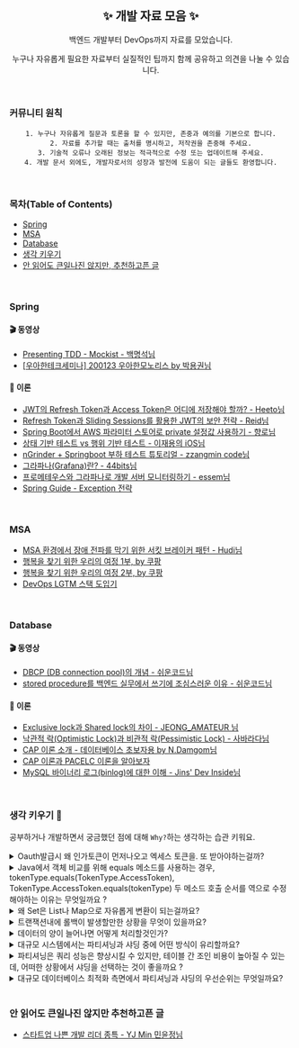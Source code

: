 <h2 align="center">✨ 개발 자료 모음 ✨</h2>  
<p align="center"> 백엔드 개발부터 DevOps까지 자료를 모았습니다.</p>
<p align="center"> 누구나 자유롭게 필요한 자료부터 실질적인 팁까지 함께 공유하고 의견을 나눌 수 있습니다. </p>
<br>

### 커뮤니티 원칙 
<div style="text-align:center">
  
    1. 누구나 자유롭게 질문과 토론을 할 수 있지만, 존중과 예의를 기본으로 합니다.
    2. 자료를 추가할 때는 출처를 명시하고, 저작권을 존중해 주세요.
    3. 기술적 오류나 오래된 정보는 적극적으로 수정 또는 업데이트해 주세요.
    4. 개발 문서 외에도, 개발자로서의 성장과 발전에 도움이 되는 글들도 환영합니다.

</div>
<br>  

### 목차(Table of Contents)  

- [Spring](#spring)
- [MSA](#msa)
- [Database](#database)
- [생각 키우기](#생각-키우기-)
- [안 읽어도 큰일나진 않지만, 추천하고픈 글](#안-읽어도-큰일나진-않지만-추천하고픈-글)

<br>   

### Spring
#### 🎬 동영상  
* [Presenting TDD - Mockist - 백명석님](https://www.youtube.com/watch?v=ly-TmUuIXyw)
* [[우아한테크세미나] 200123 우아한모노리스 by 박용권님](https://www.youtube.com/watch?v=SrQeIz3gXZg)

#### 📖 이론
* [JWT의 Refresh Token과 Access Token은 어디에 저장해야 할까? - Heeto님](https://blogeon.tistory.com/m/entry/JWT%EC%9D%98-Refresh-Token%EA%B3%BC-Access-Token%EC%9D%80-%EC%96%B4%EB%94%94%EC%97%90-%EC%A0%80%EC%9E%A5%ED%95%B4%EC%95%BC-%ED%95%A0%EA%B9%8C)
* [Refresh Token과 Sliding Sessions를 활용한 JWT의 보안 전략 - Reid님](https://blog.ull.im/engineering/2019/02/07/jwt-strategy.html)
* [Spring Boot에서 AWS 파라미터 스토어로 private 설정값 사용하기 - 향로님](https://jojoldu.tistory.com/509)
* [상태 기반 테스트 vs 행위 기반 테스트 - 이재용의 iOS님](https://www.wodyd.com/unit-testing-behavior-vs-state/)
* [nGrinder + Springboot 부하 테스트 튜토리얼 - zzangmin code님](https://leezzangmin.tistory.com/42)
* [그라파나(Grafana)란? - 44bits님](https://www.44bits.io/ko/keyword/grafana)
* [프로메테우스와 그라파나로 개발 서버 모니터링하기 - essem님](https://essem-dev.medium.com/%ED%94%84%EB%A1%9C%EB%A9%94%ED%85%8C%EC%9A%B0%EC%8A%A4%EC%99%80-%EA%B7%B8%EB%9D%BC%ED%8C%8C%EB%82%98%EB%A1%9C-%EA%B0%9C%EB%B0%9C-%EC%84%9C%EB%B2%84-%EB%AA%A8%EB%8B%88%ED%84%B0%EB%A7%81%ED%95%98%EA%B8%B0-8942aea724b3)
* [Spring Guide - Exception 전략](https://cheese10yun.github.io/spring-guide-exception/)

<br>   

### MSA  
* [MSA 환경에서 장애 전파를 막기 위한 서킷 브레이커 패턴 - Hudi님](https://hudi.blog/circuit-breaker-pattern/)
* [행복을 찾기 위한 우리의 여정 1부, by 쿠팡](https://www.theteams.kr/teams/8226/post/73234)
* [행복을 찾기 위한 우리의 여정 2부, by 쿠팡](https://www.theteams.kr/teams/8226/post/73235)
* [DevOps LGTM 스택 도입기](https://medium.com/finda-tech/lgtm-%EC%8A%A4%ED%83%9D-%EB%8F%84%EC%9E%85%EA%B8%B0-aeb1424b8299)

<br>  

### Database
#### 🎬 동영상  
* [DBCP (DB connection pool)의 개념 - 쉬운코드님 ](https://www.youtube.com/watch?v=zowzVqx3MQ4&t=877s)  
* [stored procedure를 백엔드 실무에서 쓰기에 조심스러운 이유 - 쉬운코드님](https://www.youtube.com/watch?v=SOLm-GXFzG8)

#### 📖 이론
* [Exclusive lock과 Shared lock의 차이 - JEONG_AMATEUR 님](https://jeong-pro.tistory.com/94)
* [낙관적 락(Optimistic Lock)과 비관적 락(Pessimistic Lock) - 사바라다님](https://sabarada.tistory.com/175#google_vignette)
* [CAP 이론 소개 - 데이터베이스 초보자용 by N.Damgom님](https://onduway.tistory.com/106)
* [CAP 이론과 PACELC 이론을 알아보자](http://happinessoncode.com/2017/07/29/cap-theorem-and-pacelc-theorem/)
* [MySQL 바이너리 로그(binlog)에 대한 이해 - Jins' Dev Inside님](https://jins-dev.tistory.com/entry/MySQL-%EB%B0%94%EC%9D%B4%EB%84%88%EB%A6%AC-%EB%A1%9C%EA%B7%B8binlog%EC%97%90-%EB%8C%80%ED%95%9C-%EC%9D%B4%ED%95%B4)

<br>  

### 생각 키우기 🌱
공부하거나 개발하면서 궁금했던 점에 대해 `Why?`하는 생각하는 습관 키워요.  

<details>
<summary> Oauth발급시 왜 인가토큰이 먼저나오고 엑세스 토큰을. 또 받아야하는걸까? </summary>  
  
  ####  
  
<div style="text-align:center">
  
    여기에 답변을 추가해주세요

</div>
</details>

<details>
<summary> Java에서 객체 비교를 위해 equals 메소드를 사용하는 경우, tokenType.equals(TokenType.AccessToken), TokenType.AccessToken.equals(tokenType) 두 메소드 호출 순서를 역으로 수정해야하는 이유는 무엇일까요 ? </summary>  
  
  ####  
  
<div style="text-align:center">
  
    여기에 답변을 추가해주세요

</div>
</details>  

<details>
<summary> 왜 Set은 List나 Map으로 자유롭게 변환이 되는걸까요? </summary>
    
  ####  
  
<div style="text-align:center">
  
    여기에 답변을 추가해주세요

</div>
</details>

<details>
<summary> 트랜잭션내에 롤백이 발생할만한 상황을 무엇이 있을까요? </summary>
    
  ####  
  
<div style="text-align:center">
  
    여기에 답변을 추가해주세요

</div>
</details>  

<details>
<summary> 데이터의 양이 늘어나면 어떻게 처리할것인가? </summary>
    
  ####  
  
<div style="text-align:center">
  
    여기에 답변을 추가해주세요

</div>
</details>

<details>
<summary> 대규모 시스템에서는 파티셔닝과 샤딩 중에 어떤 방식이 유리할까요? </summary>
    
  ####  
  
<div style="text-align:center">
  
    여기에 답변을 추가해주세요

</div>
</details>

<details>
<summary> 파티셔닝은 쿼리 성능은 향상시킬 수 있지만, 테이블 간 조인 비용이 높아질 수 있는데, 어떠한 상황에서 샤딩을 선택하는 것이 좋을까요 ? </summary>
    
  ####  
  
<div style="text-align:center">
  
    여기에 답변을 추가해주세요

</div>
</details>  

<details>
<summary> 대규모 데이터베이스 최적화 측면에서 파티셔닝과 샤딩의 우선순위는 무엇일까요? </summary>
    
  ####  
  
<div style="text-align:center">
  
    여기에 답변을 추가해주세요

</div>
</details>

<br>    

### 안 읽어도 큰일나진 않지만 추천하고픈 글    
* [스타트업 나쁜 개발 리더 종특 - YJ Min 민윤정님](https://brunch.co.kr/@yj5wqu/27)

